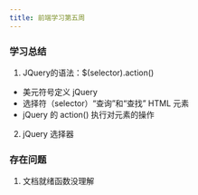 ```yaml
---
title: 前端学习第五周
---
```


### 学习总结
1. JQuery的语法：$(selector).action()
* 美元符号定义 jQuery
* 选择符（selector）“查询”和“查找” HTML 元素
* jQuery 的 action() 执行对元素的操作
2. jQuery 选择器
### 存在问题
1. 文档就绪函数没理解
